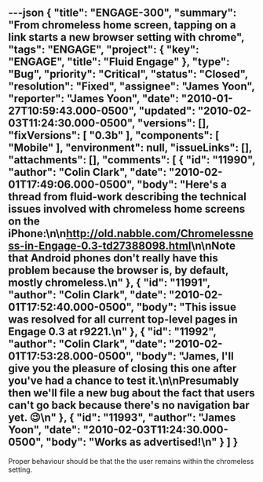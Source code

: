 ---json
{
  "title": "ENGAGE-300",
  "summary": "From chromeless home screen, tapping on a link starts a new browser setting with chrome",
  "tags": "ENGAGE",
  "project": {
    "key": "ENGAGE",
    "title": "Fluid Engage"
  },
  "type": "Bug",
  "priority": "Critical",
  "status": "Closed",
  "resolution": "Fixed",
  "assignee": "James Yoon",
  "reporter": "James Yoon",
  "date": "2010-01-27T10:59:43.000-0500",
  "updated": "2010-02-03T11:24:30.000-0500",
  "versions": [],
  "fixVersions": [
    "0.3b"
  ],
  "components": [
    "Mobile"
  ],
  "environment": null,
  "issueLinks": [],
  "attachments": [],
  "comments": [
    {
      "id": "11990",
      "author": "Colin Clark",
      "date": "2010-02-01T17:49:06.000-0500",
      "body": "Here's a thread from fluid-work describing the technical issues involved with chromeless home screens on the iPhone:\n\n<http://old.nabble.com/Chromelessness-in-Engage-0.3-td27388098.html>\n\nNote that Android phones don't really have this problem because the browser is, by default, mostly chromeless.\n"
    },
    {
      "id": "11991",
      "author": "Colin Clark",
      "date": "2010-02-01T17:52:40.000-0500",
      "body": "This issue was resolved for all current top-level pages in Engage 0.3 at r9221.\n"
    },
    {
      "id": "11992",
      "author": "Colin Clark",
      "date": "2010-02-01T17:53:28.000-0500",
      "body": "James, I'll give you the pleasure of closing this one after you've had a chance to test it.\n\nPresumably then we'll file a new bug about the fact that users can't go back because there's no navigation bar yet. 😉\n"
    },
    {
      "id": "11993",
      "author": "James Yoon",
      "date": "2010-02-03T11:24:30.000-0500",
      "body": "Works as advertised!\n"
    }
  ]
}
---
Proper behaviour should be that the the user remains within the chromeless setting.

        